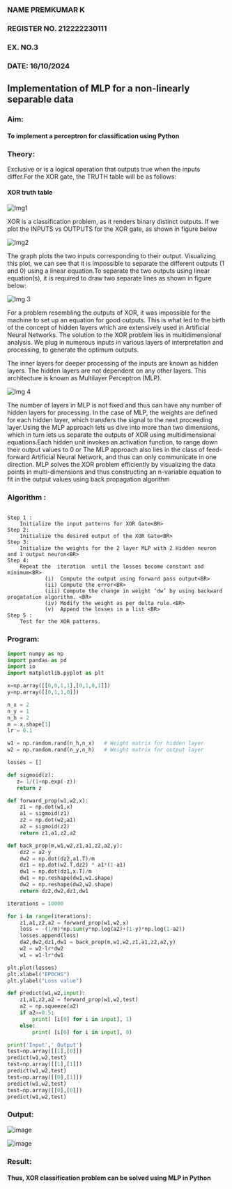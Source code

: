 <H3> NAME PREMKUMAR K </H3>
<H3>REGISTER NO. 212222230111</H3>
<H3>EX. NO.3</H3>
<H3>DATE: 16/10/2024</H3>
<H2 aligh = center> Implementation of MLP for a non-linearly separable data</H2>
<h3>Aim:</h3>

#### To implement a perceptron for classification using Python

<H3>Theory:</H3>

Exclusive or is a logical operation that outputs true when the inputs differ.For the XOR gate, the TRUTH table will be as follows:

#### XOR truth table

![Img1](https://user-images.githubusercontent.com/112920679/195774720-35c2ed9d-d484-4485-b608-d809931a28f5.gif)

XOR is a classification problem, as it renders binary distinct outputs. If we plot the INPUTS vs OUTPUTS for the XOR gate, as shown in figure below

![Img2](https://user-images.githubusercontent.com/112920679/195774898-b0c5886b-3d58-4377-b52f-73148a3fe54d.gif)

The graph plots the two inputs corresponding to their output. Visualizing this plot, we can see that it is impossible to separate the different outputs (1 and 0) using a linear equation.To separate the two outputs using linear equation(s), it is required to draw two separate lines as shown in figure below:

![Img 3](https://user-images.githubusercontent.com/112920679/195775012-74683270-561b-4a3a-ac62-cf5ddfcf49ca.gif)

For a problem resembling the outputs of XOR, it was impossible for the machine to set up an equation for good outputs. This is what led to the birth of the concept of hidden layers which are extensively used in Artificial Neural Networks. The solution to the XOR problem lies in multidimensional analysis. We plug in numerous inputs in various layers of interpretation and processing, to generate the optimum outputs.

The inner layers for deeper processing of the inputs are known as hidden layers. The hidden layers are not dependent on any other layers. This architecture is known as Multilayer Perceptron (MLP).

![Img 4](https://user-images.githubusercontent.com/112920679/195775183-1f64fe3d-a60e-4998-b4f5-abce9534689d.gif)

The number of layers in MLP is not fixed and thus can have any number of hidden layers for processing. In the case of MLP, the weights are defined for each hidden layer, which transfers the signal to the next proceeding layer.Using the MLP approach lets us dive into more than two dimensions, which in turn lets us separate the outputs of XOR using multidimensional equations.Each hidden unit invokes an activation function, to range down their output values to 0 or The MLP approach also lies in the class of feed-forward Artificial Neural Network, and thus can only communicate in one direction. MLP solves the XOR problem efficiently by visualizing the data points in multi-dimensions and thus constructing an n-variable equation to fit in the output values using back propagation algorithm

<h3>Algorithm :</H3>

```

Step 1 : 
	Initialize the input patterns for XOR Gate<BR>
Step 2: 
	Initialize the desired output of the XOR Gate<BR>
Step 3: 
	Initialize the weights for the 2 layer MLP with 2 Hidden neuron  and 1 output neuron<BR>
Step 4: 
	Repeat the  iteration  until the losses become constant and  minimum<BR>
    		(i)  Compute the output using forward pass output<BR>
    		(ii) Compute the error<BR>
    		(iii) Compute the change in weight ‘dw’ by using backward progatation algorithm. <BR>
    		(iv) Modify the weight as per delta rule.<BR>
    		(v)  Append the losses in a list <BR>
Step 5 :
	Test for the XOR patterns.

```

<H3>Program:</H3>

```py
import numpy as np
import pandas as pd
import io
import matplotlib.pyplot as plt
```
```py
x=np.array([[0,0,1,1],[0,1,0,1]])
y=np.array([[0,1,1,0]])
```
```py
n_x = 2
n_y = 1
n_h = 2
m = x.shape[1]
lr = 0.1
```

```py
w1 = np.random.rand(n_h,n_x)   # Weight matrix for hidden layer
w2 = np.random.rand(n_y,n_h)   # Weight matrix for output layer
```
```py
losses = []
```
```py
def sigmoid(z):
   z= 1/(1+np.exp(-z))
   return z
```

```py
def forward_prop(w1,w2,x):
    z1 = np.dot(w1,x)
    a1 = sigmoid(z1)
    z2 = np.dot(w2,a1)
    a2 = sigmoid(z2)
    return z1,a1,z2,a2
```
```py
def back_prop(m,w1,w2,z1,a1,z2,a2,y):
    dz2 = a2-y
    dw2 = np.dot(dz2,a1.T)/m
    dz1 = np.dot(w2.T,dz2) * a1*(1-a1)
    dw1 = np.dot(dz1,x.T)/m
    dw1 = np.reshape(dw1,w1.shape)
    dw2 = np.reshape(dw2,w2.shape)
    return dz2,dw2,dz1,dw1
```
```py
iterations = 10000
```
```py
for i in range(iterations):
    z1,a1,z2,a2 = forward_prop(w1,w2,x)
    loss = -(1/m)*np.sum(y*np.log(a2)+(1-y)*np.log(1-a2))
    losses.append(loss)
    da2,dw2,dz1,dw1 = back_prop(m,w1,w2,z1,a1,z2,a2,y)
    w2 = w2-lr*dw2
    w1 = w1-lr*dw1
```
```py
plt.plot(losses)
plt.xlabel("EPOCHS")
plt.ylabel("Loss value")
```
```py
def predict(w1,w2,input):
    z1,a1,z2,a2 = forward_prop(w1,w2,test)
    a2 = np.squeeze(a2)
    if a2>=0.5:
        print( [i[0] for i in input], 1)
    else:
        print( [i[0] for i in input], 0)
```

```py
print('Input',' Output')
test=np.array([[1],[0]])
predict(w1,w2,test)
test=np.array([[1],[1]])
predict(w1,w2,test)
test=np.array([[0],[1]])
predict(w1,w2,test)
test=np.array([[0],[0]])
predict(w1,w2,test)
```


<H3>Output:</H3>

![image](https://github.com/DINESH18032004/Ex-3-NN/assets/119477784/002692fa-31c8-4ebb-b8f9-8b8545ea8077)


![image](https://github.com/DINESH18032004/Ex-3-NN/assets/119477784/4f8de2bb-d866-4f5d-b5eb-619b7b08b0a7)



<H3> Result:</H3>

#### Thus, XOR classification problem can be solved using MLP in Python 
